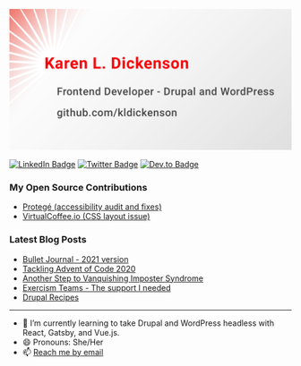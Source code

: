 ![Karen L Dickenson, Frontend Developer, Drupal and WordPress](./assets/KLD-background-1280x640.png)

[![LinkedIn Badge](https://img.shields.io/badge/LinkedIn-Profile-informational?style=flat&logo=linkedin&logoColor=white&color=b30024)](https://www.linkedin.com/in/kldickenson/)
[![Twitter Badge](https://img.shields.io/badge/Twitter-Profile-informational?style=flat&logo=twitter&logoColor=white&color=b30024)](https://twitter.com/kldickenson)
[![Dev.to Badge](https://img.shields.io/badge/Dev.to-Profile-informational?style=flat&logo=dev&logoColor=white&color=b30024)](<https://[dev.to/eclecticcoding](https://dev.to/kldickenson)>)

### My Open Source Contributions

-   [Protegé (accessibility audit and fixes)](https://github.com/drewclem/protege/issues/151)
-   [VirtualCoffee.io (CSS layout issue)](https://github.com/Virtual-Coffee/virtualcoffee.io/issues/41)

### Latest Blog Posts

<!-- BLOG-POST-LIST:START -->
- [Bullet Journal - 2021 version](https://dev.to/kldickenson/bullet-journal-2021-version-46oe)
- [Tackling Advent of Code 2020](https://dev.to/kldickenson/tackling-advent-of-code-202-4d8g)
- [Another Step to Vanquishing Imposter Syndrome](https://dev.to/kldickenson/another-step-to-vanquishing-imposter-syndrome-4nk2)
- [Exercism Teams - The support I needed](https://dev.to/kldickenson/exercise-teams-the-support-i-needed-3390)
- [Drupal Recipes](https://dev.to/kldickenson/drupal-recipes-68f)
<!-- BLOG-POST-LIST:END -->

---

-   🌱 I’m currently learning to take Drupal and WordPress headless with React,
    Gatsby, and Vue.js.
-   😄 Pronouns: She/Her
-   📫 [Reach me by email](mailto:kldinteractive@gmail.com)

<!--
**kldickenson/kldickenson** is a ✨ _special_ ✨ repository because its `README.md` (this file) appears on your GitHub profile.

Here are some ideas to get you started:

- 🔭 I’m currently working on ...
- 🌱 I’m currently learning ...
- 👯 I’m looking to collaborate on ...
- 🤔 I’m looking for help with ...
- 💬 Ask me about ...
- 📫 How to reach me: ...
- 😄 Pronouns: ...
- ⚡ Fun fact: ...
-->
